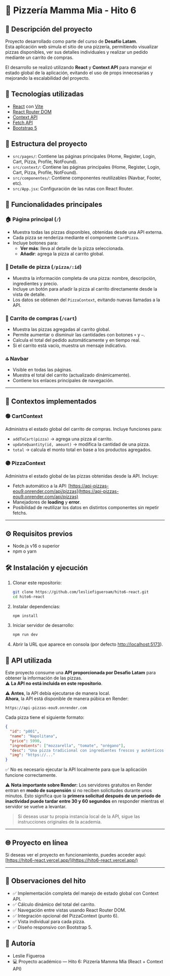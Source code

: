 # 🍕 Pizzería Mamma Mia - Hito 6

## 📘 Descripción del proyecto

Proyecto desarrollado como parte del curso de **Desafío Latam**.  
Esta aplicación web simula el sitio de una pizzería, permitiendo visualizar pizzas disponibles, ver sus detalles individuales y realizar un pedido mediante un carrito de compras.

El desarrollo se realizó utilizando **React** y **Context API** para manejar el estado global de la aplicación, evitando el uso de props innecesarias y mejorando la escalabilidad del proyecto.

## 🚀 Tecnologías utilizadas

- [React](https://react.dev/) con [Vite](https://vitejs.dev/)
- [React Router DOM](https://reactrouter.com/)
- [Context API](https://react.dev/reference/react/createContext)
- [Fetch API](https://developer.mozilla.org/en-US/docs/Web/API/Fetch_API)
- [Bootstrap 5](https://getbootstrap.com/)

## 📂 Estructura del proyecto

- `src/pages/`: Contiene las páginas principales (Home, Register, Login, Cart, Pizza, Profile, NotFound).
- `src/context/`: Contiene las páginas principales (Home, Register, Login, Cart, Pizza, Profile, NotFound).
- `src/componentes/`: Contiene componentes reutilizables (Navbar, Footer, etc).
- `src/App.jsx`: Configuración de las rutas con React Router.

## 🚀 Funcionalidades principales

### 🏠 Página principal (`/`)

- Muestra todas las pizzas disponibles, obtenidas desde una API externa.
- Cada pizza se renderiza mediante el componente `CardPizza`.
- Incluye botones para:
  - **Ver más**: lleva al detalle de la pizza seleccionada.
  - **Añadir**: agrega la pizza al carrito global.

### 🍕 Detalle de pizza (`/pizza/:id`)

- Muestra la información completa de una pizza: nombre, descripción, ingredientes y precio.
- Incluye un botón para añadir la pizza al carrito directamente desde la vista de detalle.
- Los datos se obtienen del `PizzaContext`, evitando nuevas llamadas a la API.

### 🛒 Carrito de compras (`/cart`)

- Muestra las pizzas agregadas al carrito global.
- Permite aumentar o disminuir las cantidades con botones `+` y `–`.
- Calcula el total del pedido automáticamente y en tiempo real.
- Si el carrito está vacío, muestra un mensaje indicativo.

### 🔝 Navbar

- Visible en todas las páginas.
- Muestra el total del carrito (actualizado dinámicamente).
- Contiene los enlaces principales de navegación.

---

## 🧠 Contextos implementados

### 🟢 CartContext

Administra el estado global del carrito de compras. Incluye funciones para:

- `addToCart(pizza)` → agrega una pizza al carrito.
- `updateQuantity(id, amount)` → modifica la cantidad de una pizza.
- `total` → calcula el monto total en base a los productos agregados.

### 🟣 PizzaContext

Administra el estado global de las pizzas obtenidas desde la API. Incluye:

- Fetch automático a la API: [https://api-pizzas-eou9.onrender.com/api/pizzas](https://api-pizzas-eou9.onrender.com/api/pizzas)
- Manejadores de **loading** y **error**.
- Posibilidad de reutilizar los datos en distintos componentes sin repetir fetchs.

---

## ⚙️ Requisitos previos

- Node.js v16 o superior
- npm o yarn

## 🛠️ Instalación y ejecución

1. Clonar este repositorio:
   ```bash
   git clone https://github.com/lesliefigueroam/hito6-react.git
   cd hito6-react
   ```
2. Instalar dependencias:
   ```bash
   npm install
   ```
3. Iniciar servidor de desarrollo:
   ```bash
   npm run dev
   ```
4. Abrir la URL que aparece en consola (por defecto [http://localhost:5173](http://localhost:5173)).

## 🔗 API utilizada

Este proyecto consume una **API proporcionada por Desafío Latam** para obtener la información de las pizzas.  
⚠️ **La API no está incluida en este repositorio**.

⚠️ **Antes**, la API debía ejecutarse de manera local.  
**Ahora**, la API está disponible de manera púbica en Render:

```
https://api-pizzas-eou9.onrender.com
```

Cada pizza tiene el siguiente formato:

```json
{
  "id": "p001",
  "name": "Napolitana",
  "price": 5990,
  "ingredients": ["mozzarella", "tomate", "orégano"],
  "desc": "Una pizza tradicional con ingredientes frescos y auténticos.",
  "img": "https://..."
}
```

✅ No es necesario ejecutar la API localmente para que la aplicación funcione correctamente.

⚠️ **Nota importante sobre Render:** Los servidores gratuitos en Render entran en **modo de suspensión** si no reciben solicitudes durante unos minutos.
Esto significa que la **primera solicitud después de un periodo de inactividad puede tardar entre 30 y 60 segundos** en responder mientras el servidor se vuelve a levantar.

> Si deseas usar tu propia instancia local de la API, sigue las instrucciones originales de la academia.

---

## 🌐 Proyecto en línea

Si deseas ver el proyecto en funcionamiento, puedes acceder aquí:
[https://hito6-react.vercel.app/](https://hito6-react.vercel.app/)

---

## 🧾 Observaciones del hito

- ✅ Implementación completa del manejo de estado global con Context API.
- ✅ Cálculo dinámico del total del carrito.
- ✅ Navegación entre vistas usando React Router DOM.
- ✅ Integración opcional del PizzaContext (punto 6).
- ✅ Vista individual para cada pizza.
- ✅ Diseño responsivo con Bootstrap 5.

## 👤 Autoría

- Leslie Figueroa
- 💻 Proyecto académico — Hito 6: Pizzería Mamma Mía (React + Context API)

```

```
